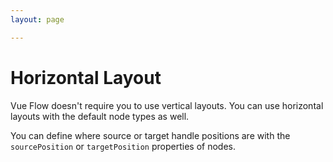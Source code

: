 ```yaml
---
layout: page

---
```


# Horizontal Layout

Vue Flow doesn't require you to use vertical layouts.
You can use horizontal layouts with the default node types as well.

You can define where source or target handle positions are with the `sourcePosition` or `targetPosition` properties of nodes.

<div class="mt-6">
  <client-only>
    <Suspense>
      <Repl example="horizontal"></Repl>
    </Suspense>
  </client-only>
</div>
